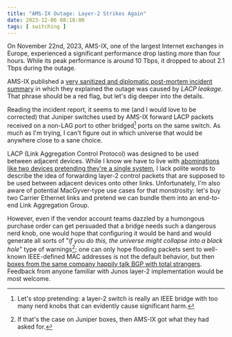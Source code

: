 ```yaml
---
title: "AMS-IX Outage: Layer-2 Strikes Again"
date: 2023-12-06 08:18:00
tags: [ switching ]
---
```

On November 22nd, 2023, AMS-IX, one of the largest Internet exchanges in Europe, experienced a significant performance drop lasting more than four hours. While its peak performance is around 10 Tbps, it dropped to about 2.1 Tbps during the outage.

AMS-IX published a [very sanitized and diplomatic post-mortem incident summary](https://www.ams-ix.net/ams/outage-on-amsterdam-peering-platform) in which they explained the outage was caused by *LACP leakage*. That phrase should be a red flag, but let's dig deeper into the details.
<!--more-->
Reading the incident report, it seems to me (and I would love to be corrected) that Juniper switches used by AMS-IX forward LACP packets received on a non-LAG port to other bridged[^SP] ports on the same switch. As much as I'm trying, I can't figure out in which universe that would be anywhere close to a sane choice.

[^SP]: Let's stop pretending: a layer-2 switch is really an IEEE bridge with too many nerd knobs that can evidently cause significant harm.

LACP (Link Aggregation Control Protocol) was designed to be used between adjacent devices. While I know we have to live with [abominations like two devices pretending they're a single system](https://blog.ipspace.net/series/mlag.html), I lack polite words to describe the idea of forwarding layer-2 control packets that are supposed to be used between adjacent devices onto other links. Unfortunately, I'm also aware of potential MacGyver-type use cases for that monstrosity: let's buy two Carrier Ethernet links and pretend we can bundle them into an end-to-end Link Aggregation Group.

However, even if the vendor account teams dazzled by a humongous purchase order can get persuaded that a bridge needs such a dangerous nerd knob, one would hope that configuring it would be hard and would generate all sorts of "_if you do this, the universe might collapse into a black hole_" type of warnings[^GWAF]; one can only hope flooding packets sent to well-known IEEE-defined MAC addresses is not the default behavior, but then [boxes from the same company happily talk BGP with total strangers](https://blog.ipspace.net/2023/10/reject-unknown-bgp-session.html#ugly). Feedback from anyone familiar with Junos layer-2 implementation would be most welcome.

[^GWAF]: If that's the case on Juniper boxes, then AMS-IX got what they had asked for.